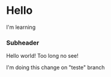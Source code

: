 # Hello

I'm learning

### Subheader

Hello world! Too long no see!

I'm doing this change on "teste" branch